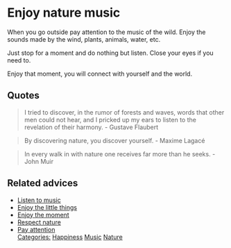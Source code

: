 # Enjoy nature music

When you go outside pay attention to the music of the wild. Enjoy the sounds made by the wind, plants, animals, water, etc.
 
Just stop for a moment and do nothing but listen. Close your eyes if you need to.
 
Enjoy that moment, you will connect with yourself and the world.

## Quotes

> I tried to discover, in the rumor of forests and waves, words that other men could not hear, and I pricked up my ears to listen to the revelation of their harmony. - Gustave Flaubert

> By discovering nature, you discover yourself. - Maxime Lagacé

> In every walk in with nature one receives far more than he seeks. - John Muir

## Related advices

- [Listen to music](../Listen%20to%20music/index.md)
- [Enjoy the little things](../Enjoy%20the%20little%20things/index.md)
- [Enjoy the moment](../Enjoy%20the%20moment/index.md)
- [Respect nature](../Respect%20nature/index.md)
- [Pay attention](../Pay%20attention/index.md)<br/>[Categories:](../Categories/index.md) [Happiness](../Categories/Happiness.md) [Music](../Categories/Music.md) [Nature](../Categories/Nature.md)